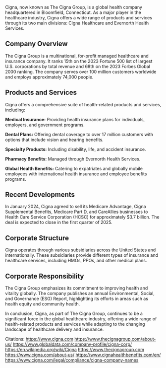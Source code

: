 Cigna, now known as The Cigna Group, is a global health company headquartered in Bloomfield, Connecticut. As a major player in the healthcare industry, Cigna offers a wide range of products and services through its two main divisions: Cigna Healthcare and Evernorth Health Services.

## Company Overview

The Cigna Group is a multinational, for-profit managed healthcare and insurance company. It ranks 15th on the 2023 Fortune 500 list of largest U.S. corporations by total revenue and 68th on the 2023 Forbes Global 2000 ranking. The company serves over 100 million customers worldwide and employs approximately 74,000 people.

## Products and Services

Cigna offers a comprehensive suite of health-related products and services, including:

**Medical Insurance:** Providing health insurance plans for individuals, employers, and government programs.

**Dental Plans:** Offering dental coverage to over 17 million customers with options that include vision and hearing benefits.

**Specialty Products:** Including disability, life, and accident insurance.

**Pharmacy Benefits:** Managed through Evernorth Health Services.

**Global Health Benefits:** Catering to expatriates and globally mobile employees with international health insurance and employee benefits programs.

## Recent Developments

In January 2024, Cigna agreed to sell its Medicare Advantage, Cigna Supplemental Benefits, Medicare Part D, and CareAllies businesses to Health Care Service Corporation (HCSC) for approximately $3.7 billion. The deal is expected to close in the first quarter of 2025.

## Corporate Structure

Cigna operates through various subsidiaries across the United States and internationally. These subsidiaries provide different types of insurance and healthcare services, including HMOs, PPOs, and other medical plans.

## Corporate Responsibility

The Cigna Group emphasizes its commitment to improving health and vitality globally. The company publishes an annual Environmental, Social, and Governance (ESG) Report, highlighting its efforts in areas such as health equity and community health.

In conclusion, Cigna, as part of The Cigna Group, continues to be a significant force in the global healthcare industry, offering a wide range of health-related products and services while adapting to the changing landscape of healthcare delivery and insurance.

Citations:
 https://www.cigna.com
 https://www.thecignagroup.com/about-us/
 https://www.globaldata.com/company-profile/cigna-corp/
 https://en.wikipedia.org/wiki/Cigna
 https://www.thecignagroup.com
 https://www.cigna.com/about-us/
 https://www.cignahealthbenefits.com/en/
 https://www.cigna.com/legal/compliance/cigna-company-names